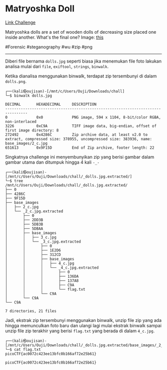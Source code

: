 # Matryoshka Doll
[Link Challenge](https://play.picoctf.org/practice/challenge/129)

Matryoshka dolls are a set of wooden dolls of decreasing size placed one inside another. What's the final one? Image: [this](https://mercury.picoctf.net/static/f6cc2560a70b1ea811c151accba5390f/dolls.jpg)

#Forensic #steganography #wu #zip #png
___
Diberi file bernama `dolls.jpg` seperti biasa jika menemukan file foto lakukan analisa mulai dari `file`, `exiftool`, `strings`, `binwalk`.

Ketika dianalisa menggunakan binwalk, terdapat zip tersembunyi di dalam `dolls.png`.
```
┌──(kali㉿oujisan)-[/mnt/c/Users/Ouji/Downloads/chall]
└─$ binwalk dolls.jpg

DECIMAL       HEXADECIMAL     DESCRIPTION
--------------------------------------------------------------------------------
0             0x0             PNG image, 594 x 1104, 8-bit/color RGBA, non-interlaced
3226          0xC9A           TIFF image data, big-endian, offset of first image directory: 8
272492        0x4286C         Zip archive data, at least v2.0 to extract, compressed size: 378955, uncompressed size: 383936, name: base_images/2_c.jpg
651613        0x9F15D         End of Zip archive, footer length: 22
```

Singkatnya challenge ini menyembunyikan zip yang berisi gambar dalam gambar utama dan ditumpuk hingga 4 kali `-_-`
```
┌──(kali㉿oujisan)-[/mnt/c/Users/Ouji/Downloads/chall/_dolls.jpg.extracted/]
└─$ tree
/mnt/c/Users/Ouji/Downloads/chall/_dolls.jpg.extracted/
├── 0
├── 4286C
├── 9F15D
├── base_images
│   ├── 2_c.jpg
│   └── _2_c.jpg.extracted
│       ├── 0
│       ├── 2DD3B
│       ├── 5DB3B
│       ├── 5DBAA
│       ├── base_images
│       │   ├── 3_c.jpg
│       │   └── _3_c.jpg.extracted
│       │       ├── 0
│       │       ├── 1E2D6
│       │       ├── 312CD
│       │       ├── base_images
│       │       │   ├── 4_c.jpg
│       │       │   └── _4_c.jpg.extracted
│       │       │       ├── 0
│       │       │       ├── 136DA
│       │       │       ├── 137A8
│       │       │       ├── C9A
│       │       │       └── flag.txt
│       │       └── C9A
│       └── C9A
└── C9A

7 directories, 21 files
```

Jadi, ekstrak zip tersembunyi menggunakan binwalk, unzip file zip yang ada hingga memunculkan foto baru dan ulangi lagi mulai ekstrak binwalk sampai unzip file zip terakhir yang berisi `flag.txt` yang berada di dalam `4_c.jpg`.

```
┌──(kali㉿oujisan)-[/mnt/c/Users/Ouji/Downloads/chall/_dolls.jpg.extracted/base_images/_2_c.jpg.extracted/base_images/_3_c.jpg.extracted/base_images/_4_c.jpg.extracted]
└─$ cat flag.txt
picoCTF{ac0072c423ee13bfc0b166af72e25b61}
```

```
picoCTF{ac0072c423ee13bfc0b166af72e25b61}
```